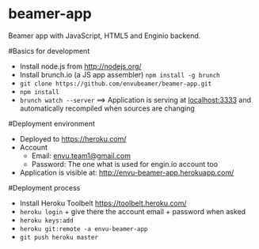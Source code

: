 beamer-app
==========

Beamer app with JavaScript, HTML5 and Enginio backend. 


#Basics for development
- Install node.js from http://nodejs.org/
- Install brunch.io (a JS app assembler) `npm install -g brunch`
- `git clone https://github.com/envubeamer/beamer-app.git`
- `npm install`
- `brunch watch --server`
==> Application is serving at [localhost:3333](http://localhost:3333/) and automatically recompiled when sources are changing



#Deployment environment
- Deployed to https://heroku.com/
- Account 
  - Email: envu.team1@gmail.com
  - Password: The one what is used for engin.io account too
- Application is visible at: http://envu-beamer-app.herokuapp.com/

#Deployment process
- Install Heroku Toolbelt https://toolbelt.heroku.com/
- `heroku login` + give there the account email + password when asked 
- `heroku keys:add`
- `heroku git:remote -a envu-beamer-app`
- `git push heroku master`
